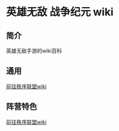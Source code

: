# 英雄无敌 战争纪元 wiki 

## 简介

英雄无敌手游的wiki百科

## 通用

[前往秩序联盟wiki](exp.md)

## 阵营特色

[前往秩序联盟wiki](秩序联盟/index.md)
